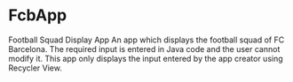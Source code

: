 # FcbApp
Football Squad Display App
An app which displays the football squad of FC Barcelona. The required input is entered in Java code and the user cannot modify it. This app only displays the input entered by the app creator using Recycler View. 

